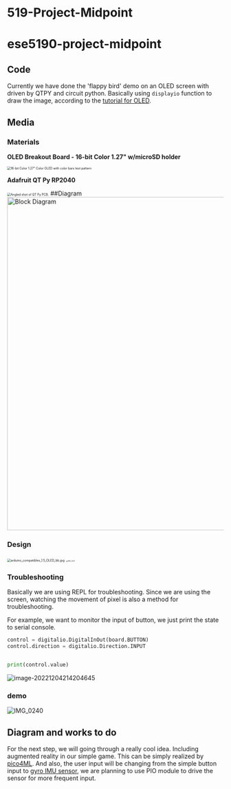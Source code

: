 # 519-Project-Midpoint

# ese5190-project-midpoint

## Code

Currently we have done the 'flappy bird' demo on an OLED screen with driven by QTPY and circuit python. Basically using `displayio` function to draw the image, according to the [tutorial for OLED](https://learn.adafruit.com/adafruit-1-5-color-oled-breakout-board/python-usage).

## Media

### Materials

**OLED Breakout Board - 16-bit Color 1.27" w/microSD holder**

<img src="https://cdn-shop.adafruit.com/970x728/1673-09.jpg" alt="16-bit Color 1.27&quot; Color OLED with color bars test pattern" style="zoom:50%;" />

**Adafruit QT Py RP2040**

<img src="https://cdn-shop.adafruit.com/970x728/4900-12.jpg" alt="Angled shot of QT Py PCB." style="zoom:50%;" />
##Diagram 
<img width="775" alt="Block Diagram" src="https://user-images.githubusercontent.com/44985032/205590532-cd52c4d8-952c-46e6-9f51-52adccf65538.png">


### Design

<img src="https://cdn-learn.adafruit.com/assets/assets/000/084/680/medium800/arduino_compatibles_1.5_OLED_bb.jpg?1574277589" alt="arduino_compatibles_1.5_OLED_bb.jpg" style="zoom:50%;" />

<img src="README.assets/IMG_0241.jpg" alt="IMG_0241" style="zoom: 25%;" />

### Troubleshooting

Basically we are using REPL for troubleshooting. Since we are using the screen, watching the movement of pixel is also a method for troubleshooting.

For example, we want to monitor the input of button, we just print the state to serial console.

```python
control = digitalio.DigitalInOut(board.BUTTON)
control.direction = digitalio.Direction.INPUT


print(control.value)
```

![image-20221204214204645](README.assets/image-20221204214204645.png)

### demo

![IMG_0240](README.assets/IMG_0240.gif)



## Diagram and works to do

For the next step, we will going through a really cool idea. Including augmented reality in our simple game. This can be simply realized by [pico4ML](https://www.arducam.com/pico4ml-an-rp2040-based-platform-for-tiny-machine-learning/). And also, the user input will be changing from the simple button input to [gyro IMU sensor](https://www.adafruit.com/product/4480), we are planning to use PIO module to drive the sensor for more frequent input.
